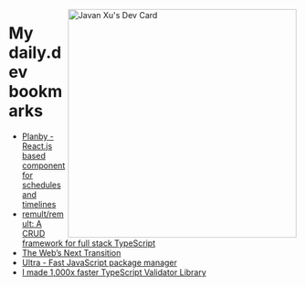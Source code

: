 
<a href="https://app.daily.dev/JavanXU"><img align="right" src="https://api.daily.dev/devcards/e45a150971844cd6959a94bb94e861ea.png?r=quw" width="400" alt="Javan Xu's Dev Card"/></a>

# My daily.dev bookmarks
<!-- daily.dev BOOKMARKS:START -->
- [Planby - React.js based component for schedules and timelines](https://app.daily.dev/posts/rvuxmBhJn?utm_source=rss&utm_medium=bookmarks&utm_campaign=6ueXw3FRNQzpNtewCDbI6)
- [remult/remult: A CRUD framework for full stack TypeScript](https://app.daily.dev/posts/7EoZhCGzr?utm_source=rss&utm_medium=bookmarks&utm_campaign=6ueXw3FRNQzpNtewCDbI6)
- [The Web’s Next Transition](https://app.daily.dev/posts/W2WvERHye?utm_source=rss&utm_medium=bookmarks&utm_campaign=6ueXw3FRNQzpNtewCDbI6)
- [Ultra - Fast JavaScript package manager](https://app.daily.dev/posts/5L1bZlScF?utm_source=rss&utm_medium=bookmarks&utm_campaign=6ueXw3FRNQzpNtewCDbI6)
- [I made 1,000x faster TypeScript Validator Library](https://app.daily.dev/posts/yVMW33ncl?utm_source=rss&utm_medium=bookmarks&utm_campaign=6ueXw3FRNQzpNtewCDbI6)
<!-- daily.dev BOOKMARKS:END -->
